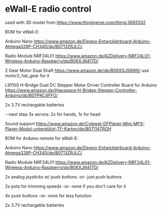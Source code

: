 # eWall-E radio control

used with 3D model from https://www.thingiverse.com/thing:3692502

BOM for eWall-E:

Arduino Nano https://www.amazon.de/Elegoo-Entwicklerboard-Arduino-Atmega328P-CH340/dp/B0713ZRJLC/

Radio Module NRF24L01 https://www.amazon.de/AZDelivery-NRF24L01-Wireless-Arduino-Raspberry/dp/B06XJN417D/

2 Gear Motor Dual Shaft https://www.amazon.de/dp/B06XSJS8W6/ use motor2_hat_gear for it

L9110S H-Bridge Dual DC Stepper Motor Driver Controller Board for Arduino https://www.amazon.de/iHaospace-H-Bridge-Stepper-Controller-Arduino/dp/B07PKC4FFG/

2x 3.7V rechargable batteries

--next step
3x servos: 2x for hands, 1x for head

Sound support https://www.amazon.de/Cylewet-DFPlayer-Mini-MP3-Player-Modul-unterstützt-TF-Karten/dp/B071147RGH


BOM for Arduino remote for eWall-E:

Arduino Nano https://www.amazon.de/Elegoo-Entwicklerboard-Arduino-Atmega328P-CH340/dp/B0713ZRJLC/

Radio Module NRF24L01 https://www.amazon.de/AZDelivery-NRF24L01-Wireless-Arduino-Raspberry/dp/B06XJN417D/

2x analog joysticks w/ push buttons -or- just push buttons

2x pots for trimming speeds -or- none if you don't care for it

4x push buttons -or- none for less function

2x 3.7V rechargable batteries
